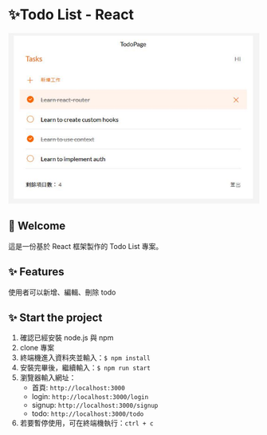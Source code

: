 # ✨Todo List - React

![](public/screenshot-01.JPG)

## 👋 Welcome

這是一份基於 React 框架製作的 Todo List 專案。

## ✨ Features

使用者可以新增、編輯、刪除 todo

## ✨ Start the project

1.  確認已經安裝 node.js 與 npm
2.  clone 專案
3.  終端機進入資料夾並輸入：`$ npm install `
4.  安裝完畢後，繼續輸入：`$ npm run start`
5.  瀏覽器輸入網址：
    - 首頁: `http://localhost:3000`
    - login: `http://localhost:3000/login`
    - signup: `http://localhost:3000/signup`
    - todo: `http://localhost:3000/todo`
6.  若要暫停使用，可在終端機執行：`ctrl + c`
